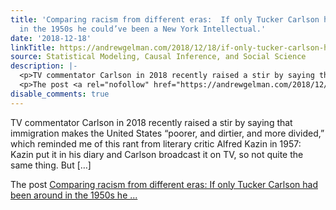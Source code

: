 ```yaml
---
title: 'Comparing racism from different eras:  If only Tucker Carlson had been around
  in the 1950s he could’ve been a New York Intellectual.'
date: '2018-12-18'
linkTitle: https://andrewgelman.com/2018/12/18/if-only-tucker-carlson-had-been-around-in-the-1950s-he-couldve-been-a-new-york-intellectual/
source: Statistical Modeling, Causal Inference, and Social Science
description: |-
  <p>TV commentator Carlson in 2018 recently raised a stir by saying that immigration makes the United States &#8220;poorer, and dirtier, and more divided,&#8221; which reminded me of this rant from literary critic Alfred Kazin in 1957: Kazin put it in his diary and Carlson broadcast it on TV, so not quite the same thing. But [&#8230;]</p>
  <p>The post <a rel="nofollow" href="https://andrewgelman.com/2018/12/18/if-only-tucker-carlson-had-been-around-in-the-1950s-he-couldve-been-a-new-york-intellectual/">Comparing racism from different eras: If only Tucker Carlson had been around in the 1950s he ...
disable_comments: true
---
```

<p>TV commentator Carlson in 2018 recently raised a stir by saying that immigration makes the United States &#8220;poorer, and dirtier, and more divided,&#8221; which reminded me of this rant from literary critic Alfred Kazin in 1957: Kazin put it in his diary and Carlson broadcast it on TV, so not quite the same thing. But [&#8230;]</p>
<p>The post <a rel="nofollow" href="https://andrewgelman.com/2018/12/18/if-only-tucker-carlson-had-been-around-in-the-1950s-he-couldve-been-a-new-york-intellectual/">Comparing racism from different eras: If only Tucker Carlson had been around in the 1950s he ...
